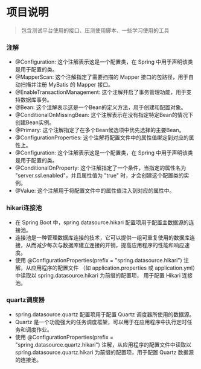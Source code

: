 # 项目说明
> 包含测试平台使用的接口、压测使用脚本、一些学习使用的工具

### 注解
- @Configuration: 这个注解表示这是一个配置类，在 Spring 中用于声明该类是用于配置的类。
- @MapperScan: 这个注解指定了需要扫描的 Mapper 接口的包路径，用于自动扫描并注册 MyBatis 的 Mapper 接口。
- @EnableTransactionManagement: 这个注解开启了事务管理功能，用于支持数据库事务。
- @Bean: 这个注解表示这是一个Bean的定义方法，用于创建和配置对象。
- @ConditionalOnMissingBean: 这个注解表示在没有指定特定Bean的情况下创建Bean实例。
- @Primary: 这个注解指定了在多个Bean候选项中优先选择的主要Bean。
- @ConfigurationProperties: 这个注解将配置文件中的属性值绑定到对应的属性上。
- @Configuration: 这个注解表示这是一个配置类，在 Spring 中用于声明该类是用于配置的类。 
- @ConditionalOnProperty: 这个注解指定了一个条件，当指定的属性名为 "server.ssl.enabled"，并且属性值为 "true" 时，才会创建这个配置类的实例。
- @Value: 这个注解用于将配置文件中的属性值注入到对应的属性中。


### hikari连接池
- 在 Spring Boot 中，spring.datasource.hikari 配置项用于配置主数据源的连接池。
- 连接池是一种管理数据库连接的技术，它可以提供一组可重复使用的数据库连接，从而减少每次与数据库建立连接的开销，提高应用程序的性能和响应速度。 
- 使用 @ConfigurationProperties(prefix = "spring.datasource.hikari") 注解，从应用程序的配置文件 （如 application.properties 或 application.yml）中读取以 spring.datasource.hikari 为前缀的配置项， 用于配置 Hikari 连接池。

### quartz调度器
- spring.datasource.quartz 配置项用于配置 Quartz 调度器所使用的数据源。
- Quartz 是一个功能强大的任务调度框架，可以用于在应用程序中执行定时任务和调度作业。
- 使用 @ConfigurationProperties(prefix = "spring.datasource.quartz.hikari") 注解，从应用程序的配置文件中读取以 spring.datasource.quartz.hikari 为前缀的配置项，用于配置 Quartz 数据源的连接池。